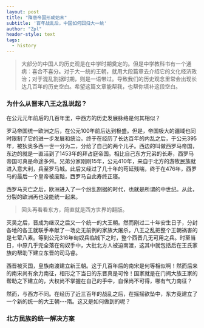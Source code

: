 ```yaml
---
layout: post
title: "隋唐帝国形成始末"
subtitle: '百年战乱后，中国如何回归大一统'
author: "Zpl"
header-style: text
tags:
  - history
---
```


>大部分的中国人的历史观是在中学时期奠定的。但是中学教科书有一个通病：喜合不喜分。对于大一统的王朝，就用大段篇章去介绍它的文化经济政治；对于混乱割据时期，则是一语带过。导致我们的历史观念里常会出现长达几百年的历史空白。希望这篇文章能帮我，也帮你填补这段空白。

### 为什么从晋末八王之乱说起？


在公元元年前后的几百年里，中西方的历史发展脉络是何其相似？

罗马帝国统一欧洲之后，在公元100年前后达到极盛。但是，帝国极大的疆域也同时限制了它的进一步发展和统治。终于在经历了长达百年的内乱之后，于公元395年，被狄奥多西一世一分为二，分给了自己的两个儿子。西边的叫做西罗马帝国，东边的就是一直活到了1453年的拜占庭帝国。相比自己东方兄弟的长寿，西罗马帝国可真是命途多舛。兄弟分家刚刚15年，公元410年，来自于北方的游牧民族就进入意大利，兵至罗马城。此后又经过了几十年的苟延残喘，终于在476年，西罗马的最后一个皇帝被废黜，西罗马自此寿终正寝。


西罗马灭亡之后，欧洲进入了一个纷乱割据的时代，也就是所谓的中世纪。从此，分裂的欧洲再也没能统一起来。


>回头再看看东方，简直就是西方世界的翻版。


灭吴之后，晋成为继汉之后又一个统一的大王朝。然而刚过二十年安生日子，分封各地的各王就联手奉献了一场史无前例的家族大屠杀，八王之乱把整个王朝祸害的是七荤八素。等到公元316年匈奴兵临城下之时，整个西晋几无可用之兵。时至当日，中原几乎完全落在匈奴手中，大批北方人被迫南渡，这其中就包括后在王氏家族的帮助下建立东晋的司马睿。

西晋被灭国，皇族南渡建立新王朝。这于几百年后的南宋是何等相似啊！然而后来的南宋尚有余力南征，相形之下当日的东晋真是可怜！国家就是在门阀大族王家的帮助之下建立的，大权尚不掌握在自己的手中，自保尚不可得，哪有气力南征？


然而，与西方不同。在经历了近三百年的战乱之后，在摇摇欲坠中，东方竟建立了一个新的统一的大王朝---隋。这又是如何做到的呢？

### 北方民族的统一解决方案

